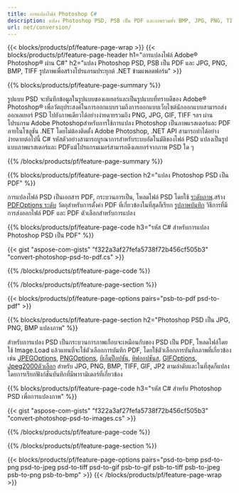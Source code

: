 ```yaml
---
title: การแปลงไฟล์ Photoshop C#
description: แปลง Photoshop PSD, PSB เป็น PDF และภาพรวมทั้ง BMP, JPG, PNG, TIFF กับไม่กี่บรรทัดของรหัส C# ผ่านห้องสมุด .NET
url: net/conversion/
---
```


{{< blocks/products/pf/feature-page-wrap >}}
{{< blocks/products/pf/feature-page-header h1="การแปลงไฟล์ Adobe® Photoshop® ผ่าน C#" h2="แปลง Photoshop PSD, PSB เป็น PDF และ JPG, PNG, BMP, TIFF รูปภาพเพื่อสร้างโปรแกรมประยุกต์ .NET ข้ามแพลตฟอร์ม" >}}

{{% blocks/products/pf/feature-page-summary %}}

รูปแบบ PSD จะบันทึกข้อมูลในรูปแบบของเลเยอร์และเป็นรูปแบบที่ทราบดีของ Adobe® Photoshop® เพื่อวัตถุประสงค์ในการออกแบบรวมถึงการออกแบบเว็บไซต์นักออกแบบสามารถส่งออกเลเยอร์ PSD ไปยังภาพเดียวได้อย่างง่ายดายรวมถึง PNG, JPG, GIF, TIFF ฯลฯ ผ่านโปรแกรม Adobe Photoshopสำหรับการใช้การแปลง Photoshop เป็นภาพแรสเตอร์และ PDF ภายในโซลูชัน .NET โดยไม่ต้องติดตั้ง Adobe Photoshop, .NET API สามารถทำได้อย่างง่ายดายต่อไปนี้ C# รหัสตัวอย่างสามารถบูรณาการสำหรับระบบอัตโนมัติของไฟล์ PSD แปลงเป็นรูปแบบภาพแรสเตอร์และ PDFแม้โปรแกรมเมอร์สามารถดึงเลเยอร์จากภาพ PSD ใด ๆ


{{% /blocks/products/pf/feature-page-summary %}}

{{% blocks/products/pf/feature-page-section h2="แปลง Photoshop PSD เป็น PDF" %}}

การแปลงไฟล์ PSD เป็นเอกสาร PDF, กระบวนการเป็น, โหลดไฟล์ PSD โดยใช้ [ระดับภาพ](https://apireference.aspose.com/net/psd/aspose.psd/image).สร้าง [PDFOptions ระดับ](https://apireference.aspose.com/net/psd/aspose.psd.imageoptions/pdfoptions) วัตถุสำหรับการตั้งค่า PDF ที่เกี่ยวข้องในที่สุดก็เรียก [รูปภาพบันทึก](https://apireference.aspose.com/net/psd/aspose.psd.image/save/methods/3) วิธีการที่มีการส่งออกไฟล์ PDF และ PDF ตัวเลือกสำหรับการแปลง

{{% blocks/products/pf/feature-page-code h3="รหัส C# สำหรับการแปลง Photoshop PSD เป็น PDF" %}}

{{< gist "aspose-com-gists" "f322a3af27fefa5738f72b456cf505b3" "convert-photoshop-psd-to-pdf.cs" >}}

{{% /blocks/products/pf/feature-page-code %}}

{{% /blocks/products/pf/feature-page-section %}}

{{< blocks/products/pf/feature-page-options pairs="psb-to-pdf psd-to-pdf" >}}

{{% blocks/products/pf/feature-page-section h2="Photoshop PSD เป็น JPG, PNG, BMP แปลงภาพ" %}}

สำหรับการแปลง PSD เป็นกระบวนการภาพเกือบจะเหมือนกับของ PSD เป็น PDF, โหลดไฟล์โดยใช้ Image.Load แล้วแทนที่จะใช้ตัวเลือกการบันทึก PDF, โดยใช้ตัวเลือกการบันทึกภาพที่เกี่ยวข้องเช่น [JPEGOptions](https://apireference.aspose.com/net/psd/aspose.psd.imageoptions/jpegoptions), [PNGOptions](https://apireference.aspose.com/net/psd/aspose.psd.imageoptions/pngoptions),  [บีเอ็มป็อปชัน](https://apireference.aspose.com/net/psd/aspose.psd.imageoptions/bmpoptions), [ทิฟออปชันส](https://apireference.aspose.com/net/psd/aspose.psd.imageoptions/tiffoptions),  [GIFOptions](https://apireference.aspose.com/net/psd/aspose.psd.imageoptions/gifoptions), [Jpeg2000ตัวเลือก](https://apireference.aspose.com/net/psd/aspose.psd.imageoptions/jpeg2000options) สำหรับ JPG, PNG, BMP, TIFF, GIF, JP2 ตามลำดับและในที่สุดก็แปลงโดยการเรียกฟังก์ชั่นบันทึกที่มีพารามิเตอร์ที่เกี่ยวข้อง


{{% blocks/products/pf/feature-page-code h3="รหัส C# สำหรับ Photoshop PSD เพื่อการแปลงภาพ" %}}

{{< gist "aspose-com-gists" "f322a3af27fefa5738f72b456cf505b3" "convert-photoshop-psd-to-images.cs" >}}

{{% /blocks/products/pf/feature-page-code %}}

{{% /blocks/products/pf/feature-page-section %}}

{{< blocks/products/pf/feature-page-options pairs="psd-to-bmp psd-to-png psd-to-jpeg psd-to-tiff psd-to-gif psb-to-gif psb-to-tiff psb-to-jpeg psb-to-png psb-to-bmp" >}}
{{< /blocks/products/pf/feature-page-wrap >}}

